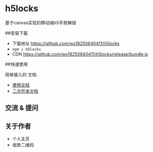 # h5locks
基于canvas实现的移动端h5手势解锁

##安装下载

- 下载地址 https://github.com/ws18250840411/h5locks
- `npm i h5locks`
- CDN https://github.com/ws18250840411/h5locks/release/bundle.js

##快速使用

简单接入的 文档

- [使用文档](./doc/use/README.md)
- [二次开发文档](./doc/dev/README.md)

## 交流 & 提问

## 关于作者

- 个人主页
- 收款二维码